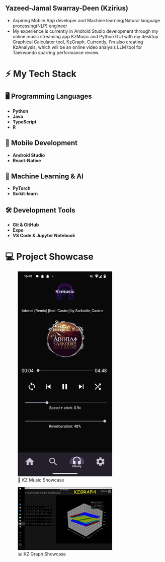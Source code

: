 ## Yazeed-Jamal Swarray-Deen (Kzirius) 

<!--
**YazKzirius/YazKzirius** is a ✨ _special_ ✨ repository because its `README.md` (this file) appears on your GitHub profile.

Here are some ideas to get you started:

- 🔭 I’m currently working on ..
- 🌱 I’m currently learning ...
- 👯 I’m looking to collaborate on ...
- 🤔 I’m looking for help with ...
- 💬 Ask me about ...
- 📫 How to reach me: ...
- 😄 Pronouns: ...
- ⚡ Fun fact: ...
-->
- Aspiring Mobile App developer and Machine learning/Natural language processing(NLP) engineer
- My experience is currently in Android Studio development through my online music streaming app KzMusic and Python GUI with my desktop Graphical Calculator tool, KzGraph. Currently, I'm also creating KzAnalysis, which will be an online video analysis LLM tool for Taekwondo sparring performance review.
# ⚡ My Tech Stack

## 🖥️ Programming Languages
- **Python**
- **Java**
- **TypeScript**
- **R**

## 📱 Mobile Development
- **Android Studio**
- **React-Native**

## 🤖 Machine Learning & AI
- **PyTorch** 
- **Scikit-learn**

## 🛠️ Development Tools
- **Git & GitHub**
- **Expo**
- **VS Code & Jupyter Notebook**

# 💻 Project Showcase
<figure>
  <img src="https://github.com/YazKzirius/YazKzirius/blob/main/kzmusic_showcase.jpg" width="300">
  <figcaption>🎵 KZ Music Showcase</figcaption>
</figure>

<figure>
  <img src="https://github.com/YazKzirius/YazKzirius/blob/main/Kzgraph_showcase.jpg" width="300">
  <figcaption>📊 KZ Graph Showcase</figcaption>
</figure>


